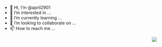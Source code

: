 - 👋 Hi, I’m @april2901
- 👀 I’m interested in ...
- 🌱 I’m currently learning ...
- 💞️ I’m looking to collaborate on ...
- 📫 How to reach me ...
<img align='right' src="http://mazassumnida.wtf/api/v2/generate_badge?boj=haesoo9410">
<!---
april2901/april2901 is a ✨ special ✨ repository because its `README.md` (this file) appears on your GitHub profile.
You can click the Preview link to take a look at your changes.
--->
